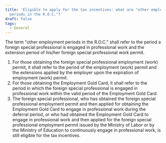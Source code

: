 ```yaml
---
title: 'Eligible to apply for the tax incentives: what are "other employment
  periods in the R.O.C."?'
draft: false
tags:
  - General
---
```

The term "other employment periods in the R.O.C." shall refer to the period a foreign special professional is engaged in professional work and the extension period of his/her foreign special professional work permit.

1. For those obtaining the foreign special professional employment (work) permit, it shall refer to the period of the employment (work) permit and the extensions applied by the employer upon the expiration of employment (work) permit.
2. For those obtaining the Employment Gold Card, it shall refer to the period in which the foreign special professional is engaged in professional work within the valid period of the Employment Gold Card.
3. The foreign special professional, who has obtained the foreign special professional employment permit and then applied for obtaining the Employment Gold Card to engage in professional work during the deferral period, or who had obtained the Employment Gold Card to engage in professional work and then applied for the foreign special professional employment permit issued by the Ministry of Labor or by the Ministry of Education to continuously engage in professional work, is still eligible for the tax incentives.